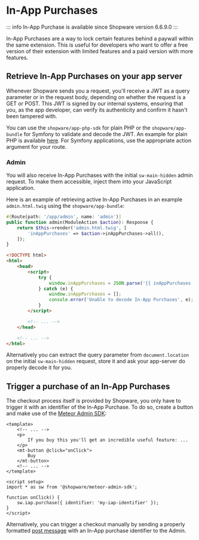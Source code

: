 # In-App Purchases

::: info
In-App Purchase is available since Shopware version 6.6.9.0
:::

In-App Purchases are a way to lock certain features behind a paywall within the same extension.
This is useful for developers who want to offer a free version of their extension with limited features and a paid version with more features.

## Retrieve In-App Purchases on your app server

Whenever Shopware sends you a request, you'll receive a JWT as a query parameter or in the request body,
depending on whether the request is a GET or POST.
This JWT is signed by our internal systems, ensuring that you, as the app developer, can verify its authenticity and confirm it hasn't been tampered with.

You can use the `shopware/app-php-sdk` for plain PHP or the `shopware/app-bundle` for Symfony to validate and decode the JWT.
An example for plain PHP is available [here](https://github.com/shopware/app-php-sdk/blob/main/examples/index.php).
For Symfony applications, use the appropriate action argument for your route.

### Admin

You will also receive In-App Purchases with the initial `sw-main-hidden` admin request.
To make them accessible, inject them into your JavaScript application.

Here is an example of retrieving active In-App Purchases in an example `admin.html.twig` using the `shopware/app-bundle`:

```php
#[Route(path: '/app/admin', name: 'admin')]
public function admin(ModuleAction $action): Response {
    return $this->render('admin.html.twig', [
        'inAppPurchases' => $action->inAppPurchases->all(),
    ]);
}
```

```html
<!DOCTYPE html>
<html>
    <head>
        <script>
            try {
                window.inAppPurchases = JSON.parse('{{ inAppPurchases | json_encode | raw }}');
            } catch (e) {
                window.inAppPurchases = [];
                console.error('Unable to decode In-App Purchases', e);
            }
        </script>

        <!-- ... -->
    </head>

    <!-- ... -->
</html>
```

Alternatively you can extract the query parameter from `document.location` on the initial `sw-main-hidden` request,
store it and ask your app-server do properly decode it for you.

## Trigger a purchase of an In-App Purchases

The checkout process itself is provided by Shopware, you only have to trigger it with an identifier of the In-App Purchase.
To do so, create a button and make use of the [Meteor Admin SDK](https://github.com/shopware/meteor/tree/main/packages/admin-sdk):

```vue
<template>
    <!-- ... -->
    <p>
        If you buy this you'll get an incredible useful feature: ...
    </p>
    <mt-button @click="onClick">
        Buy
    </mt-button>
    <!-- ... -->
</template>

<script setup>
import * as sw from '@shopware/meteor-admin-sdk';

function onClick() {
    sw.iap.purchase({ identifier: 'my-iap-identifier' });
}
</script>
```

Alternatively, you can trigger a checkout manually by sending a properly formatted
[post message](https://developer.mozilla.org/en-US/docs/Web/API/Window/postMessage) with an In-App purchase identifier to the Admin.
